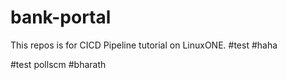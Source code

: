 # bank-portal
This repos is for CICD Pipeline tutorial on LinuxONE.
#test
#haha

#test pollscm
#bharath
